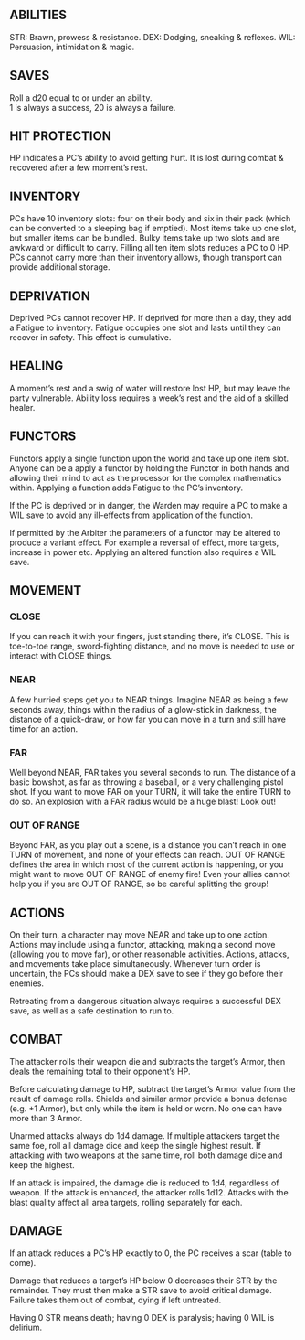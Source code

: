 ## ABILITIES  
STR: Brawn, prowess & resistance.
DEX: Dodging, sneaking & reflexes.
WIL: Persuasion, intimidation & magic.

## SAVES
Roll a d20 equal to or under an ability.  
1 is always a success, 20 is always a failure.

## HIT PROTECTION  
HP indicates a PC’s ability to avoid getting hurt. It is lost during combat & recovered after a few moment’s rest.

## INVENTORY
PCs have 10 inventory slots: four on their body and six in their pack (which can be converted to a sleeping bag if emptied). Most items take up one slot, but smaller items can be bundled. Bulky items take up two slots and are awkward or difficult to carry. Filling all ten item slots reduces a PC to 0 HP. PCs cannot carry more than their inventory allows, though transport can provide additional storage.

## DEPRIVATION
Deprived PCs cannot recover HP. If deprived for more than a day, they add a Fatigue to inventory. Fatigue occupies one slot and lasts until they can recover in safety. This effect is cumulative.

## HEALING
A moment’s rest and a swig of water will restore lost HP, but may leave the party vulnerable. Ability loss requires a week’s rest and the aid of a skilled healer.

## FUNCTORS
Functors apply a single function upon the world and take up one item slot. Anyone can be a apply a functor by holding the Functor in both hands and allowing their mind to act as the processor for the complex mathematics within. Applying a function adds Fatigue to the PC’s inventory.

If the PC is deprived or in danger, the Warden may require a PC to make a WIL save to avoid any ill-effects from application of the function.

If permitted by the Arbiter the parameters of a functor may be altered to produce a variant effect. For example a reversal of effect, more targets, increase in power etc. Applying an altered function also requires a WIL save.

## MOVEMENT

### CLOSE
If you can reach it with your fingers, just standing there, it’s CLOSE. This is toe-to-toe range, sword-fighting distance, and no move is needed to use or interact with CLOSE things.

### NEAR
A few hurried steps get you to NEAR things. Imagine NEAR as being a few seconds away, things within the radius of a glow-stick in darkness, the distance of a quick-draw, or how far you can move in a turn and still have time for an action.

### FAR
Well beyond NEAR, FAR takes you several seconds to run. The distance of a basic bowshot, as far as throwing a baseball, or a very challenging pistol shot. If you want to move FAR on your TURN, it will take the entire TURN to do so. An explosion with a FAR radius would be a huge blast! Look out!

### OUT OF RANGE
Beyond FAR, as you play out a scene, is a distance you can’t reach in one TURN of movement, and none of your effects can reach. OUT OF RANGE defines the area in which most of the current action is happening, or you might want to move OUT OF RANGE of enemy fire! Even your allies cannot help you if you are OUT OF RANGE, so be careful splitting the group!

## ACTIONS
On their turn, a character may move NEAR and take up to one action. Actions may include using a functor, attacking, making a second move (allowing you to move far), or other reasonable activities. Actions, attacks, and movements take place simultaneously. Whenever turn order is uncertain, the PCs should make a DEX save to see if they go before their enemies.

Retreating from a dangerous situation always requires a successful DEX save, as well as a safe destination to run to.

## COMBAT
The attacker rolls their weapon die and subtracts the target’s Armor, then deals the remaining total to their opponent’s HP.

Before calculating damage to HP, subtract the target’s Armor value from the result of damage rolls. Shields and similar armor provide a bonus defense (e.g. +1 Armor), but only while the item is held or worn. No one can have more than 3 Armor.

Unarmed attacks always do 1d4 damage. If multiple attackers target the same foe, roll all damage dice and keep the single highest result. If attacking with two weapons at the same time, roll both damage dice and keep the highest.

If an attack is impaired, the damage die is reduced to 1d4, regardless of weapon. If the attack is enhanced, the attacker rolls 1d12. Attacks with the blast quality affect all area targets, rolling separately for each.

## DAMAGE
If an attack reduces a PC’s HP exactly to 0, the PC receives a scar (table to come).

Damage that reduces a target’s HP below 0 decreases their STR by the remainder. They must then make a STR save to avoid critical damage. Failure takes them out of combat, dying if left untreated.

Having 0 STR means death; having 0 DEX is paralysis; having 0 WIL is delirium.